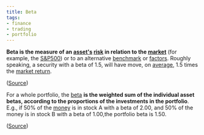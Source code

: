 ```yaml
---
title: Beta
tags:
- finance
- trading
- portfolio
---
```


**Beta is the measure of an [asset's](https://www.nasdaq.com/glossary/a/asset) [risk](https://www.nasdaq.com/glossary/r/risk) in relation to the [market](https://www.nasdaq.com/glossary/m/market)** (for example, the [S&P500](https://www.nasdaq.com/glossary/s/s-and-p)) or to an alternative [benchmark](https://www.nasdaq.com/glossary/b/benchmark) or [factors](https://www.nasdaq.com/glossary/f/factor). Roughly speaking, a security with a beta of 1.5, will have move, on [average](https://www.nasdaq.com/glossary/a/average), 1.5 times the [market return](https://www.nasdaq.com/glossary/m/market-return).

([Source](https://www.nasdaq.com/glossary/b/beta))

For a whole portfolio, the [beta](https://www.nasdaq.com/glossary/b/beta) **is the weighted sum of the individual asset betas, according to the proportions of the investments in the portfolio**. E.g., if 50% of the [money](https://www.nasdaq.com/glossary/m/money) is in stock A with a beta of 2.00, and 50% of the money is in stock B with a beta of 1.00,the portfolio beta is 1.50.

([Source](https://www.nasdaq.com/glossary/p/portfolio-beta))